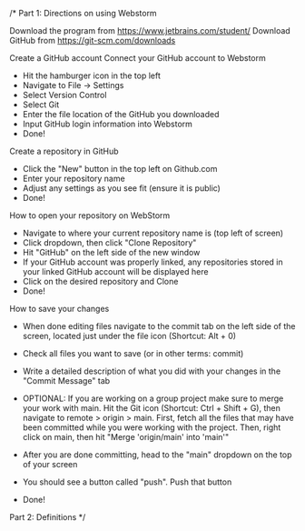/*
Part 1: Directions on using Webstorm

Download the program from https://www.jetbrains.com/student/
Download GitHub from https://git-scm.com/downloads

Create a GitHub account
Connect your GitHub account to Webstorm
  - Hit the hamburger icon in the top left
  - Navigate to File -> Settings
  - Select Version Control
  - Select Git
  - Enter the file location of the GitHub you downloaded
  - Input GitHub login information into Webstorm
  - Done!

Create a repository in GitHub
 - Click the "New" button in the top left on Github.com
 - Enter your repository name
 - Adjust any settings as you see fit (ensure it is public)
 - Done!

How to open your repository on WebStorm
 - Navigate to where your current repository name is (top left of screen)
 - Click dropdown, then click "Clone Repository"
 - Hit "GitHub" on the left side of the new window
 - If your GitHub account was properly linked, any repositories stored in your linked GitHub account will be displayed here
 - Click on the desired repository and Clone
 - Done!

How to save your changes
 - When done editing files navigate to the commit tab on the left side of the screen, located just under the file icon (Shortcut: Alt + 0)
 - Check all files you want to save (or in other terms: commit)
 - Write a detailed description of what you did with your changes in the "Commit Message" tab
   
 - OPTIONAL: If you are working on a group project make sure to merge your work with main. Hit the Git icon (Shortcut: Ctrl + Shift + G), then navigate to remote > origin > main. First, fetch all the files that may have been committed while you were working with the project. Then, right click on main, then hit "Merge 'origin/main' into 'main'"
   
 - After you are done committing, head to the "main" dropdown on the top of your screen
 - You should see a button called "push". Push that button
 - Done!



Part 2: Definitions
*/
